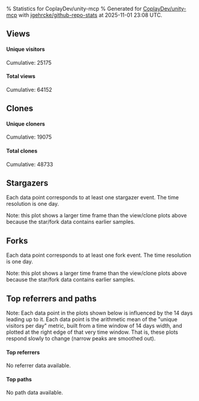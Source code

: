 % Statistics for CoplayDev/unity-mcp
% Generated for [CoplayDev/unity-mcp](https://github.com/CoplayDev/unity-mcp) with [jgehrcke/github-repo-stats](https://github.com/jgehrcke/github-repo-stats) at 2025-11-01 23:08 UTC.


## Views

#### Unique visitors
<div id="chart_views_unique" class="full-width-chart"></div>

Cumulative: 25175

#### Total views
<div id="chart_views_total" class="full-width-chart"></div>

Cumulative: 64152

<div class="pagebreak-for-print"> </div>

## Clones

#### Unique cloners
<div id="chart_clones_unique" class="full-width-chart"></div>

Cumulative: 19075

#### Total clones
<div id="chart_clones_total" class="full-width-chart"></div>

Cumulative: 48733



<div class="pagebreak-for-print"> </div>



## Stargazers

Each data point corresponds to at least one stargazer event.
The time resolution is one day.

<div id="chart_stargazers" class="full-width-chart"></div>


Note: this plot shows a larger time frame than the view/clone plots above because the star/fork data contains earlier samples.



## Forks

Each data point corresponds to at least one fork event.
The time resolution is one day.

<div id="chart_forks" class="full-width-chart"></div>


Note: this plot shows a larger time frame than the view/clone plots above because the star/fork data contains earlier samples.



<div class="pagebreak-for-print"> </div>



## Top referrers and paths


Note: Each data point in the plots shown below is influenced by the 14 days
leading up to it. Each data point is the arithmetic mean of the "unique
visitors per day" metric, built from a time window of 14 days width, and
plotted at the right edge of that very time window. That is, these plots
respond slowly to change (narrow peaks are smoothed out).



#### Top referrers

No referrer data available.



#### Top paths

No path data available.

<script type="text/javascript">
    vegaEmbed('#chart_views_unique', {"$schema": "https://vega.github.io/schema/vega-lite/v4.17.0.json", "config": {"arc": {"fill": "#1b1e23"}, "area": {"fill": "#1b1e23"}, "axisBottom": {"domainColor": "#a9b4c4", "gridColor": "#a9b4c4", "labelColor": "#1b1e23", "labelFont": "relative-mono-11-pitch-pro, Menlo, monospace", "tickColor": "#a9b4c4", "titleColor": "#1b1e23", "titleFont": "relative-mono-11-pitch-pro, Menlo, monospace"}, "axisLeft": {"domainColor": "#a9b4c4", "gridColor": "#a9b4c4", "labelColor": "#1b1e23", "labelFont": "relative-mono-11-pitch-pro, Menlo, monospace", "tickColor": "#a9b4c4", "titleColor": "#1b1e23", "titleFont": "relative-mono-11-pitch-pro, Menlo, monospace"}, "axisX": {"grid": false}, "axisY": {"grid": false, "labelBound": true}, "background": "#FFFFFF", "group": {"fill": "#FFFFFF"}, "header": {"fontWeight": 400, "labelFont": "relative-mono-11-pitch-pro, Menlo, monospace", "titleFont": "relative-mono-11-pitch-pro, Menlo, monospace"}, "legend": {"labelFont": "relative-mono-11-pitch-pro, Menlo, monospace", "symbolSize": 200, "symbolType": "circle", "titleFont": "relative-mono-11-pitch-pro, Menlo, monospace"}, "line": {"color": "#1b1e23", "stroke": "#1b1e23"}, "path": {"stroke": "#1b1e23"}, "point": {"color": "#1b1e23", "cursor": "pointer", "filled": true, "size": 20}, "range": {"category": ["#85a2f7", "#ea9755", "#7eb36a", "#f07071", "#bc85d9", "#e587b6", "#a9b4c4", "#d4c05e", "#64b9c4"]}, "style": {"bar": {"fill": "#1b1e23"}, "text": {"font": "relative-mono-11-pitch-pro, Menlo, monospace", "fontWeight": 400}}, "symbol": {"shape": "circle"}, "title": {"anchor": "start", "font": "relative-mono-11-pitch-pro, Menlo, monospace", "fontWeight": 400}, "trail": {"color": "#1b1e23", "stroke": "#1b1e23"}, "view": {"stroke": null}}, "data": {"name": "data-fa152f711d32cd5b5e46d30511caf4eb"}, "datasets": {"data-fa152f711d32cd5b5e46d30511caf4eb": [{"time": "2025-08-31T00:00:00+00:00", "views_total": 111, "views_unique": 51}, {"time": "2025-09-01T00:00:00+00:00", "views_total": 978, "views_unique": 398}, {"time": "2025-09-02T00:00:00+00:00", "views_total": 995, "views_unique": 398}, {"time": "2025-09-03T00:00:00+00:00", "views_total": 1326, "views_unique": 395}, {"time": "2025-09-04T00:00:00+00:00", "views_total": 1059, "views_unique": 377}, {"time": "2025-09-05T00:00:00+00:00", "views_total": 970, "views_unique": 388}, {"time": "2025-09-06T00:00:00+00:00", "views_total": 726, "views_unique": 280}, {"time": "2025-09-07T00:00:00+00:00", "views_total": 748, "views_unique": 268}, {"time": "2025-09-08T00:00:00+00:00", "views_total": 1099, "views_unique": 388}, {"time": "2025-09-09T00:00:00+00:00", "views_total": 1092, "views_unique": 367}, {"time": "2025-09-10T00:00:00+00:00", "views_total": 1028, "views_unique": 377}, {"time": "2025-09-11T00:00:00+00:00", "views_total": 961, "views_unique": 358}, {"time": "2025-09-12T00:00:00+00:00", "views_total": 888, "views_unique": 415}, {"time": "2025-09-13T00:00:00+00:00", "views_total": 679, "views_unique": 267}, {"time": "2025-09-14T00:00:00+00:00", "views_total": 693, "views_unique": 279}, {"time": "2025-09-15T00:00:00+00:00", "views_total": 904, "views_unique": 401}, {"time": "2025-09-16T00:00:00+00:00", "views_total": 1026, "views_unique": 410}, {"time": "2025-09-17T00:00:00+00:00", "views_total": 875, "views_unique": 351}, {"time": "2025-09-18T00:00:00+00:00", "views_total": 845, "views_unique": 386}, {"time": "2025-09-19T00:00:00+00:00", "views_total": 817, "views_unique": 374}, {"time": "2025-09-20T00:00:00+00:00", "views_total": 606, "views_unique": 255}, {"time": "2025-09-21T00:00:00+00:00", "views_total": 620, "views_unique": 238}, {"time": "2025-09-22T00:00:00+00:00", "views_total": 1118, "views_unique": 408}, {"time": "2025-09-23T00:00:00+00:00", "views_total": 1161, "views_unique": 460}, {"time": "2025-09-24T00:00:00+00:00", "views_total": 979, "views_unique": 392}, {"time": "2025-09-25T00:00:00+00:00", "views_total": 1099, "views_unique": 398}, {"time": "2025-09-26T00:00:00+00:00", "views_total": 1168, "views_unique": 400}, {"time": "2025-09-27T00:00:00+00:00", "views_total": 859, "views_unique": 318}, {"time": "2025-09-28T00:00:00+00:00", "views_total": 1090, "views_unique": 391}, {"time": "2025-09-29T00:00:00+00:00", "views_total": 1047, "views_unique": 422}, {"time": "2025-09-30T00:00:00+00:00", "views_total": 1280, "views_unique": 465}, {"time": "2025-10-01T00:00:00+00:00", "views_total": 1121, "views_unique": 392}, {"time": "2025-10-02T00:00:00+00:00", "views_total": 1107, "views_unique": 401}, {"time": "2025-10-03T00:00:00+00:00", "views_total": 1027, "views_unique": 416}, {"time": "2025-10-04T00:00:00+00:00", "views_total": 943, "views_unique": 352}, {"time": "2025-10-05T00:00:00+00:00", "views_total": 699, "views_unique": 319}, {"time": "2025-10-06T00:00:00+00:00", "views_total": 1019, "views_unique": 425}, {"time": "2025-10-07T00:00:00+00:00", "views_total": 913, "views_unique": 406}, {"time": "2025-10-08T00:00:00+00:00", "views_total": 905, "views_unique": 375}, {"time": "2025-10-09T00:00:00+00:00", "views_total": 1100, "views_unique": 481}, {"time": "2025-10-10T00:00:00+00:00", "views_total": 1181, "views_unique": 452}, {"time": "2025-10-11T00:00:00+00:00", "views_total": 950, "views_unique": 318}, {"time": "2025-10-12T00:00:00+00:00", "views_total": 863, "views_unique": 317}, {"time": "2025-10-13T00:00:00+00:00", "views_total": 1223, "views_unique": 486}, {"time": "2025-10-14T00:00:00+00:00", "views_total": 1336, "views_unique": 541}, {"time": "2025-10-15T00:00:00+00:00", "views_total": 1504, "views_unique": 579}, {"time": "2025-10-16T00:00:00+00:00", "views_total": 1255, "views_unique": 517}, {"time": "2025-10-17T00:00:00+00:00", "views_total": 1207, "views_unique": 475}, {"time": "2025-10-18T00:00:00+00:00", "views_total": 800, "views_unique": 358}, {"time": "2025-10-19T00:00:00+00:00", "views_total": 888, "views_unique": 416}, {"time": "2025-10-20T00:00:00+00:00", "views_total": 1309, "views_unique": 510}, {"time": "2025-10-21T00:00:00+00:00", "views_total": 1437, "views_unique": 504}, {"time": "2025-10-22T00:00:00+00:00", "views_total": 1258, "views_unique": 483}, {"time": "2025-10-23T00:00:00+00:00", "views_total": 1294, "views_unique": 503}, {"time": "2025-10-24T00:00:00+00:00", "views_total": 1564, "views_unique": 540}, {"time": "2025-10-25T00:00:00+00:00", "views_total": 1126, "views_unique": 404}, {"time": "2025-10-26T00:00:00+00:00", "views_total": 827, "views_unique": 368}, {"time": "2025-10-27T00:00:00+00:00", "views_total": 1194, "views_unique": 496}, {"time": "2025-10-28T00:00:00+00:00", "views_total": 1218, "views_unique": 543}, {"time": "2025-10-29T00:00:00+00:00", "views_total": 1071, "views_unique": 494}, {"time": "2025-10-30T00:00:00+00:00", "views_total": 1134, "views_unique": 501}, {"time": "2025-10-31T00:00:00+00:00", "views_total": 1010, "views_unique": 394}, {"time": "2025-11-01T00:00:00+00:00", "views_total": 822, "views_unique": 334}]}, "encoding": {"tooltip": [{"field": "views_unique", "format": ".1f", "title": "views (u)", "type": "quantitative"}, {"field": "time", "format": "%B %e, %Y", "title": "date", "type": "temporal"}], "x": {"axis": {"labelAngle": 25}, "field": "time", "scale": {"domain": ["2025-08-31", "2025-11-01"]}, "timeUnit": "yearmonthdate", "title": "date", "type": "temporal"}, "y": {"axis": {"values": [1, 10, 50, 100, 500, 1000, 5000, 10000]}, "field": "views_unique", "scale": {"domain": [0, 636.9000000000001], "type": "symlog", "zero": true}, "title": "unique views per day", "type": "quantitative"}}, "height": 200, "mark": {"point": true, "type": "line"}, "padding": 10, "width": "container"}, {"actions": false, "renderer": "svg"}).catch(console.error);
vegaEmbed('#chart_views_total', {"$schema": "https://vega.github.io/schema/vega-lite/v4.17.0.json", "config": {"arc": {"fill": "#1b1e23"}, "area": {"fill": "#1b1e23"}, "axisBottom": {"domainColor": "#a9b4c4", "gridColor": "#a9b4c4", "labelColor": "#1b1e23", "labelFont": "relative-mono-11-pitch-pro, Menlo, monospace", "tickColor": "#a9b4c4", "titleColor": "#1b1e23", "titleFont": "relative-mono-11-pitch-pro, Menlo, monospace"}, "axisLeft": {"domainColor": "#a9b4c4", "gridColor": "#a9b4c4", "labelColor": "#1b1e23", "labelFont": "relative-mono-11-pitch-pro, Menlo, monospace", "tickColor": "#a9b4c4", "titleColor": "#1b1e23", "titleFont": "relative-mono-11-pitch-pro, Menlo, monospace"}, "axisX": {"grid": false}, "axisY": {"grid": false, "labelBound": true}, "background": "#FFFFFF", "group": {"fill": "#FFFFFF"}, "header": {"fontWeight": 400, "labelFont": "relative-mono-11-pitch-pro, Menlo, monospace", "titleFont": "relative-mono-11-pitch-pro, Menlo, monospace"}, "legend": {"labelFont": "relative-mono-11-pitch-pro, Menlo, monospace", "symbolSize": 200, "symbolType": "circle", "titleFont": "relative-mono-11-pitch-pro, Menlo, monospace"}, "line": {"color": "#1b1e23", "stroke": "#1b1e23"}, "path": {"stroke": "#1b1e23"}, "point": {"color": "#1b1e23", "cursor": "pointer", "filled": true, "size": 20}, "range": {"category": ["#85a2f7", "#ea9755", "#7eb36a", "#f07071", "#bc85d9", "#e587b6", "#a9b4c4", "#d4c05e", "#64b9c4"]}, "style": {"bar": {"fill": "#1b1e23"}, "text": {"font": "relative-mono-11-pitch-pro, Menlo, monospace", "fontWeight": 400}}, "symbol": {"shape": "circle"}, "title": {"anchor": "start", "font": "relative-mono-11-pitch-pro, Menlo, monospace", "fontWeight": 400}, "trail": {"color": "#1b1e23", "stroke": "#1b1e23"}, "view": {"stroke": null}}, "data": {"name": "data-fa152f711d32cd5b5e46d30511caf4eb"}, "datasets": {"data-fa152f711d32cd5b5e46d30511caf4eb": [{"time": "2025-08-31T00:00:00+00:00", "views_total": 111, "views_unique": 51}, {"time": "2025-09-01T00:00:00+00:00", "views_total": 978, "views_unique": 398}, {"time": "2025-09-02T00:00:00+00:00", "views_total": 995, "views_unique": 398}, {"time": "2025-09-03T00:00:00+00:00", "views_total": 1326, "views_unique": 395}, {"time": "2025-09-04T00:00:00+00:00", "views_total": 1059, "views_unique": 377}, {"time": "2025-09-05T00:00:00+00:00", "views_total": 970, "views_unique": 388}, {"time": "2025-09-06T00:00:00+00:00", "views_total": 726, "views_unique": 280}, {"time": "2025-09-07T00:00:00+00:00", "views_total": 748, "views_unique": 268}, {"time": "2025-09-08T00:00:00+00:00", "views_total": 1099, "views_unique": 388}, {"time": "2025-09-09T00:00:00+00:00", "views_total": 1092, "views_unique": 367}, {"time": "2025-09-10T00:00:00+00:00", "views_total": 1028, "views_unique": 377}, {"time": "2025-09-11T00:00:00+00:00", "views_total": 961, "views_unique": 358}, {"time": "2025-09-12T00:00:00+00:00", "views_total": 888, "views_unique": 415}, {"time": "2025-09-13T00:00:00+00:00", "views_total": 679, "views_unique": 267}, {"time": "2025-09-14T00:00:00+00:00", "views_total": 693, "views_unique": 279}, {"time": "2025-09-15T00:00:00+00:00", "views_total": 904, "views_unique": 401}, {"time": "2025-09-16T00:00:00+00:00", "views_total": 1026, "views_unique": 410}, {"time": "2025-09-17T00:00:00+00:00", "views_total": 875, "views_unique": 351}, {"time": "2025-09-18T00:00:00+00:00", "views_total": 845, "views_unique": 386}, {"time": "2025-09-19T00:00:00+00:00", "views_total": 817, "views_unique": 374}, {"time": "2025-09-20T00:00:00+00:00", "views_total": 606, "views_unique": 255}, {"time": "2025-09-21T00:00:00+00:00", "views_total": 620, "views_unique": 238}, {"time": "2025-09-22T00:00:00+00:00", "views_total": 1118, "views_unique": 408}, {"time": "2025-09-23T00:00:00+00:00", "views_total": 1161, "views_unique": 460}, {"time": "2025-09-24T00:00:00+00:00", "views_total": 979, "views_unique": 392}, {"time": "2025-09-25T00:00:00+00:00", "views_total": 1099, "views_unique": 398}, {"time": "2025-09-26T00:00:00+00:00", "views_total": 1168, "views_unique": 400}, {"time": "2025-09-27T00:00:00+00:00", "views_total": 859, "views_unique": 318}, {"time": "2025-09-28T00:00:00+00:00", "views_total": 1090, "views_unique": 391}, {"time": "2025-09-29T00:00:00+00:00", "views_total": 1047, "views_unique": 422}, {"time": "2025-09-30T00:00:00+00:00", "views_total": 1280, "views_unique": 465}, {"time": "2025-10-01T00:00:00+00:00", "views_total": 1121, "views_unique": 392}, {"time": "2025-10-02T00:00:00+00:00", "views_total": 1107, "views_unique": 401}, {"time": "2025-10-03T00:00:00+00:00", "views_total": 1027, "views_unique": 416}, {"time": "2025-10-04T00:00:00+00:00", "views_total": 943, "views_unique": 352}, {"time": "2025-10-05T00:00:00+00:00", "views_total": 699, "views_unique": 319}, {"time": "2025-10-06T00:00:00+00:00", "views_total": 1019, "views_unique": 425}, {"time": "2025-10-07T00:00:00+00:00", "views_total": 913, "views_unique": 406}, {"time": "2025-10-08T00:00:00+00:00", "views_total": 905, "views_unique": 375}, {"time": "2025-10-09T00:00:00+00:00", "views_total": 1100, "views_unique": 481}, {"time": "2025-10-10T00:00:00+00:00", "views_total": 1181, "views_unique": 452}, {"time": "2025-10-11T00:00:00+00:00", "views_total": 950, "views_unique": 318}, {"time": "2025-10-12T00:00:00+00:00", "views_total": 863, "views_unique": 317}, {"time": "2025-10-13T00:00:00+00:00", "views_total": 1223, "views_unique": 486}, {"time": "2025-10-14T00:00:00+00:00", "views_total": 1336, "views_unique": 541}, {"time": "2025-10-15T00:00:00+00:00", "views_total": 1504, "views_unique": 579}, {"time": "2025-10-16T00:00:00+00:00", "views_total": 1255, "views_unique": 517}, {"time": "2025-10-17T00:00:00+00:00", "views_total": 1207, "views_unique": 475}, {"time": "2025-10-18T00:00:00+00:00", "views_total": 800, "views_unique": 358}, {"time": "2025-10-19T00:00:00+00:00", "views_total": 888, "views_unique": 416}, {"time": "2025-10-20T00:00:00+00:00", "views_total": 1309, "views_unique": 510}, {"time": "2025-10-21T00:00:00+00:00", "views_total": 1437, "views_unique": 504}, {"time": "2025-10-22T00:00:00+00:00", "views_total": 1258, "views_unique": 483}, {"time": "2025-10-23T00:00:00+00:00", "views_total": 1294, "views_unique": 503}, {"time": "2025-10-24T00:00:00+00:00", "views_total": 1564, "views_unique": 540}, {"time": "2025-10-25T00:00:00+00:00", "views_total": 1126, "views_unique": 404}, {"time": "2025-10-26T00:00:00+00:00", "views_total": 827, "views_unique": 368}, {"time": "2025-10-27T00:00:00+00:00", "views_total": 1194, "views_unique": 496}, {"time": "2025-10-28T00:00:00+00:00", "views_total": 1218, "views_unique": 543}, {"time": "2025-10-29T00:00:00+00:00", "views_total": 1071, "views_unique": 494}, {"time": "2025-10-30T00:00:00+00:00", "views_total": 1134, "views_unique": 501}, {"time": "2025-10-31T00:00:00+00:00", "views_total": 1010, "views_unique": 394}, {"time": "2025-11-01T00:00:00+00:00", "views_total": 822, "views_unique": 334}]}, "encoding": {"tooltip": [{"field": "views_total", "format": ".1f", "title": "views (t)", "type": "quantitative"}, {"field": "time", "format": "%B %e, %Y", "title": "date", "type": "temporal"}], "x": {"axis": {"labelAngle": 25}, "field": "time", "scale": {"domain": ["2025-08-31", "2025-11-01"]}, "timeUnit": "yearmonthdate", "title": "date", "type": "temporal"}, "y": {"axis": {"values": [1, 10, 50, 100, 500, 1000, 5000, 10000]}, "field": "views_total", "scale": {"domain": [0, 1720.4], "type": "symlog", "zero": true}, "title": "total views per day", "type": "quantitative"}}, "height": 200, "mark": {"point": true, "type": "line"}, "padding": 10, "width": "container"}, {"actions": false, "renderer": "svg"}).catch(console.error);
vegaEmbed('#chart_clones_unique', {"$schema": "https://vega.github.io/schema/vega-lite/v4.17.0.json", "config": {"arc": {"fill": "#1b1e23"}, "area": {"fill": "#1b1e23"}, "axisBottom": {"domainColor": "#a9b4c4", "gridColor": "#a9b4c4", "labelColor": "#1b1e23", "labelFont": "relative-mono-11-pitch-pro, Menlo, monospace", "tickColor": "#a9b4c4", "titleColor": "#1b1e23", "titleFont": "relative-mono-11-pitch-pro, Menlo, monospace"}, "axisLeft": {"domainColor": "#a9b4c4", "gridColor": "#a9b4c4", "labelColor": "#1b1e23", "labelFont": "relative-mono-11-pitch-pro, Menlo, monospace", "tickColor": "#a9b4c4", "titleColor": "#1b1e23", "titleFont": "relative-mono-11-pitch-pro, Menlo, monospace"}, "axisX": {"grid": false}, "axisY": {"grid": false, "labelBound": true}, "background": "#FFFFFF", "group": {"fill": "#FFFFFF"}, "header": {"fontWeight": 400, "labelFont": "relative-mono-11-pitch-pro, Menlo, monospace", "titleFont": "relative-mono-11-pitch-pro, Menlo, monospace"}, "legend": {"labelFont": "relative-mono-11-pitch-pro, Menlo, monospace", "symbolSize": 200, "symbolType": "circle", "titleFont": "relative-mono-11-pitch-pro, Menlo, monospace"}, "line": {"color": "#1b1e23", "stroke": "#1b1e23"}, "path": {"stroke": "#1b1e23"}, "point": {"color": "#1b1e23", "cursor": "pointer", "filled": true, "size": 20}, "range": {"category": ["#85a2f7", "#ea9755", "#7eb36a", "#f07071", "#bc85d9", "#e587b6", "#a9b4c4", "#d4c05e", "#64b9c4"]}, "style": {"bar": {"fill": "#1b1e23"}, "text": {"font": "relative-mono-11-pitch-pro, Menlo, monospace", "fontWeight": 400}}, "symbol": {"shape": "circle"}, "title": {"anchor": "start", "font": "relative-mono-11-pitch-pro, Menlo, monospace", "fontWeight": 400}, "trail": {"color": "#1b1e23", "stroke": "#1b1e23"}, "view": {"stroke": null}}, "data": {"name": "data-fbf13536f0f36af280002736e5254b5c"}, "datasets": {"data-fbf13536f0f36af280002736e5254b5c": [{"clones_total": 80, "clones_unique": 38, "time": "2025-08-31T00:00:00+00:00"}, {"clones_total": 706, "clones_unique": 287, "time": "2025-09-01T00:00:00+00:00"}, {"clones_total": 861, "clones_unique": 317, "time": "2025-09-02T00:00:00+00:00"}, {"clones_total": 794, "clones_unique": 320, "time": "2025-09-03T00:00:00+00:00"}, {"clones_total": 759, "clones_unique": 290, "time": "2025-09-04T00:00:00+00:00"}, {"clones_total": 770, "clones_unique": 304, "time": "2025-09-05T00:00:00+00:00"}, {"clones_total": 396, "clones_unique": 198, "time": "2025-09-06T00:00:00+00:00"}, {"clones_total": 425, "clones_unique": 203, "time": "2025-09-07T00:00:00+00:00"}, {"clones_total": 765, "clones_unique": 306, "time": "2025-09-08T00:00:00+00:00"}, {"clones_total": 906, "clones_unique": 292, "time": "2025-09-09T00:00:00+00:00"}, {"clones_total": 810, "clones_unique": 303, "time": "2025-09-10T00:00:00+00:00"}, {"clones_total": 669, "clones_unique": 323, "time": "2025-09-11T00:00:00+00:00"}, {"clones_total": 735, "clones_unique": 323, "time": "2025-09-12T00:00:00+00:00"}, {"clones_total": 363, "clones_unique": 162, "time": "2025-09-13T00:00:00+00:00"}, {"clones_total": 451, "clones_unique": 238, "time": "2025-09-14T00:00:00+00:00"}, {"clones_total": 576, "clones_unique": 287, "time": "2025-09-15T00:00:00+00:00"}, {"clones_total": 700, "clones_unique": 306, "time": "2025-09-16T00:00:00+00:00"}, {"clones_total": 708, "clones_unique": 284, "time": "2025-09-17T00:00:00+00:00"}, {"clones_total": 626, "clones_unique": 271, "time": "2025-09-18T00:00:00+00:00"}, {"clones_total": 601, "clones_unique": 250, "time": "2025-09-19T00:00:00+00:00"}, {"clones_total": 379, "clones_unique": 182, "time": "2025-09-20T00:00:00+00:00"}, {"clones_total": 518, "clones_unique": 189, "time": "2025-09-21T00:00:00+00:00"}, {"clones_total": 706, "clones_unique": 325, "time": "2025-09-22T00:00:00+00:00"}, {"clones_total": 812, "clones_unique": 336, "time": "2025-09-23T00:00:00+00:00"}, {"clones_total": 719, "clones_unique": 316, "time": "2025-09-24T00:00:00+00:00"}, {"clones_total": 718, "clones_unique": 260, "time": "2025-09-25T00:00:00+00:00"}, {"clones_total": 844, "clones_unique": 284, "time": "2025-09-26T00:00:00+00:00"}, {"clones_total": 738, "clones_unique": 247, "time": "2025-09-27T00:00:00+00:00"}, {"clones_total": 502, "clones_unique": 250, "time": "2025-09-28T00:00:00+00:00"}, {"clones_total": 697, "clones_unique": 306, "time": "2025-09-29T00:00:00+00:00"}, {"clones_total": 910, "clones_unique": 367, "time": "2025-09-30T00:00:00+00:00"}, {"clones_total": 669, "clones_unique": 305, "time": "2025-10-01T00:00:00+00:00"}, {"clones_total": 733, "clones_unique": 278, "time": "2025-10-02T00:00:00+00:00"}, {"clones_total": 968, "clones_unique": 290, "time": "2025-10-03T00:00:00+00:00"}, {"clones_total": 628, "clones_unique": 264, "time": "2025-10-04T00:00:00+00:00"}, {"clones_total": 470, "clones_unique": 245, "time": "2025-10-05T00:00:00+00:00"}, {"clones_total": 847, "clones_unique": 337, "time": "2025-10-06T00:00:00+00:00"}, {"clones_total": 830, "clones_unique": 329, "time": "2025-10-07T00:00:00+00:00"}, {"clones_total": 871, "clones_unique": 340, "time": "2025-10-08T00:00:00+00:00"}, {"clones_total": 876, "clones_unique": 331, "time": "2025-10-09T00:00:00+00:00"}, {"clones_total": 936, "clones_unique": 327, "time": "2025-10-10T00:00:00+00:00"}, {"clones_total": 746, "clones_unique": 274, "time": "2025-10-11T00:00:00+00:00"}, {"clones_total": 615, "clones_unique": 281, "time": "2025-10-12T00:00:00+00:00"}, {"clones_total": 1019, "clones_unique": 401, "time": "2025-10-13T00:00:00+00:00"}, {"clones_total": 897, "clones_unique": 403, "time": "2025-10-14T00:00:00+00:00"}, {"clones_total": 919, "clones_unique": 376, "time": "2025-10-15T00:00:00+00:00"}, {"clones_total": 937, "clones_unique": 403, "time": "2025-10-16T00:00:00+00:00"}, {"clones_total": 996, "clones_unique": 388, "time": "2025-10-17T00:00:00+00:00"}, {"clones_total": 759, "clones_unique": 258, "time": "2025-10-18T00:00:00+00:00"}, {"clones_total": 675, "clones_unique": 308, "time": "2025-10-19T00:00:00+00:00"}, {"clones_total": 824, "clones_unique": 377, "time": "2025-10-20T00:00:00+00:00"}, {"clones_total": 1116, "clones_unique": 409, "time": "2025-10-21T00:00:00+00:00"}, {"clones_total": 883, "clones_unique": 385, "time": "2025-10-22T00:00:00+00:00"}, {"clones_total": 1794, "clones_unique": 383, "time": "2025-10-23T00:00:00+00:00"}, {"clones_total": 1699, "clones_unique": 406, "time": "2025-10-24T00:00:00+00:00"}, {"clones_total": 789, "clones_unique": 288, "time": "2025-10-25T00:00:00+00:00"}, {"clones_total": 558, "clones_unique": 292, "time": "2025-10-26T00:00:00+00:00"}, {"clones_total": 1046, "clones_unique": 391, "time": "2025-10-27T00:00:00+00:00"}, {"clones_total": 920, "clones_unique": 367, "time": "2025-10-28T00:00:00+00:00"}, {"clones_total": 877, "clones_unique": 363, "time": "2025-10-29T00:00:00+00:00"}, {"clones_total": 936, "clones_unique": 370, "time": "2025-10-30T00:00:00+00:00"}, {"clones_total": 1111, "clones_unique": 333, "time": "2025-10-31T00:00:00+00:00"}, {"clones_total": 545, "clones_unique": 209, "time": "2025-11-01T00:00:00+00:00"}]}, "encoding": {"tooltip": [{"field": "clones_unique", "format": ".1f", "title": "clones (u)", "type": "quantitative"}, {"field": "time", "format": "%B %e, %Y", "title": "date", "type": "temporal"}], "x": {"axis": {"labelAngle": 25}, "field": "time", "scale": {"domain": ["2025-08-31", "2025-11-01"]}, "timeUnit": "yearmonthdate", "title": "date", "type": "temporal"}, "y": {"axis": {"values": [1, 10, 50, 100, 500, 1000, 5000, 10000]}, "field": "clones_unique", "scale": {"domain": [0, 449.90000000000003], "type": "symlog", "zero": true}, "title": "unique clones per day", "type": "quantitative"}}, "height": 200, "mark": {"point": true, "type": "line"}, "padding": 10, "width": "container"}, {"actions": false, "renderer": "svg"}).catch(console.error);
vegaEmbed('#chart_clones_total', {"$schema": "https://vega.github.io/schema/vega-lite/v4.17.0.json", "config": {"arc": {"fill": "#1b1e23"}, "area": {"fill": "#1b1e23"}, "axisBottom": {"domainColor": "#a9b4c4", "gridColor": "#a9b4c4", "labelColor": "#1b1e23", "labelFont": "relative-mono-11-pitch-pro, Menlo, monospace", "tickColor": "#a9b4c4", "titleColor": "#1b1e23", "titleFont": "relative-mono-11-pitch-pro, Menlo, monospace"}, "axisLeft": {"domainColor": "#a9b4c4", "gridColor": "#a9b4c4", "labelColor": "#1b1e23", "labelFont": "relative-mono-11-pitch-pro, Menlo, monospace", "tickColor": "#a9b4c4", "titleColor": "#1b1e23", "titleFont": "relative-mono-11-pitch-pro, Menlo, monospace"}, "axisX": {"grid": false}, "axisY": {"grid": false, "labelBound": true}, "background": "#FFFFFF", "group": {"fill": "#FFFFFF"}, "header": {"fontWeight": 400, "labelFont": "relative-mono-11-pitch-pro, Menlo, monospace", "titleFont": "relative-mono-11-pitch-pro, Menlo, monospace"}, "legend": {"labelFont": "relative-mono-11-pitch-pro, Menlo, monospace", "symbolSize": 200, "symbolType": "circle", "titleFont": "relative-mono-11-pitch-pro, Menlo, monospace"}, "line": {"color": "#1b1e23", "stroke": "#1b1e23"}, "path": {"stroke": "#1b1e23"}, "point": {"color": "#1b1e23", "cursor": "pointer", "filled": true, "size": 20}, "range": {"category": ["#85a2f7", "#ea9755", "#7eb36a", "#f07071", "#bc85d9", "#e587b6", "#a9b4c4", "#d4c05e", "#64b9c4"]}, "style": {"bar": {"fill": "#1b1e23"}, "text": {"font": "relative-mono-11-pitch-pro, Menlo, monospace", "fontWeight": 400}}, "symbol": {"shape": "circle"}, "title": {"anchor": "start", "font": "relative-mono-11-pitch-pro, Menlo, monospace", "fontWeight": 400}, "trail": {"color": "#1b1e23", "stroke": "#1b1e23"}, "view": {"stroke": null}}, "data": {"name": "data-fbf13536f0f36af280002736e5254b5c"}, "datasets": {"data-fbf13536f0f36af280002736e5254b5c": [{"clones_total": 80, "clones_unique": 38, "time": "2025-08-31T00:00:00+00:00"}, {"clones_total": 706, "clones_unique": 287, "time": "2025-09-01T00:00:00+00:00"}, {"clones_total": 861, "clones_unique": 317, "time": "2025-09-02T00:00:00+00:00"}, {"clones_total": 794, "clones_unique": 320, "time": "2025-09-03T00:00:00+00:00"}, {"clones_total": 759, "clones_unique": 290, "time": "2025-09-04T00:00:00+00:00"}, {"clones_total": 770, "clones_unique": 304, "time": "2025-09-05T00:00:00+00:00"}, {"clones_total": 396, "clones_unique": 198, "time": "2025-09-06T00:00:00+00:00"}, {"clones_total": 425, "clones_unique": 203, "time": "2025-09-07T00:00:00+00:00"}, {"clones_total": 765, "clones_unique": 306, "time": "2025-09-08T00:00:00+00:00"}, {"clones_total": 906, "clones_unique": 292, "time": "2025-09-09T00:00:00+00:00"}, {"clones_total": 810, "clones_unique": 303, "time": "2025-09-10T00:00:00+00:00"}, {"clones_total": 669, "clones_unique": 323, "time": "2025-09-11T00:00:00+00:00"}, {"clones_total": 735, "clones_unique": 323, "time": "2025-09-12T00:00:00+00:00"}, {"clones_total": 363, "clones_unique": 162, "time": "2025-09-13T00:00:00+00:00"}, {"clones_total": 451, "clones_unique": 238, "time": "2025-09-14T00:00:00+00:00"}, {"clones_total": 576, "clones_unique": 287, "time": "2025-09-15T00:00:00+00:00"}, {"clones_total": 700, "clones_unique": 306, "time": "2025-09-16T00:00:00+00:00"}, {"clones_total": 708, "clones_unique": 284, "time": "2025-09-17T00:00:00+00:00"}, {"clones_total": 626, "clones_unique": 271, "time": "2025-09-18T00:00:00+00:00"}, {"clones_total": 601, "clones_unique": 250, "time": "2025-09-19T00:00:00+00:00"}, {"clones_total": 379, "clones_unique": 182, "time": "2025-09-20T00:00:00+00:00"}, {"clones_total": 518, "clones_unique": 189, "time": "2025-09-21T00:00:00+00:00"}, {"clones_total": 706, "clones_unique": 325, "time": "2025-09-22T00:00:00+00:00"}, {"clones_total": 812, "clones_unique": 336, "time": "2025-09-23T00:00:00+00:00"}, {"clones_total": 719, "clones_unique": 316, "time": "2025-09-24T00:00:00+00:00"}, {"clones_total": 718, "clones_unique": 260, "time": "2025-09-25T00:00:00+00:00"}, {"clones_total": 844, "clones_unique": 284, "time": "2025-09-26T00:00:00+00:00"}, {"clones_total": 738, "clones_unique": 247, "time": "2025-09-27T00:00:00+00:00"}, {"clones_total": 502, "clones_unique": 250, "time": "2025-09-28T00:00:00+00:00"}, {"clones_total": 697, "clones_unique": 306, "time": "2025-09-29T00:00:00+00:00"}, {"clones_total": 910, "clones_unique": 367, "time": "2025-09-30T00:00:00+00:00"}, {"clones_total": 669, "clones_unique": 305, "time": "2025-10-01T00:00:00+00:00"}, {"clones_total": 733, "clones_unique": 278, "time": "2025-10-02T00:00:00+00:00"}, {"clones_total": 968, "clones_unique": 290, "time": "2025-10-03T00:00:00+00:00"}, {"clones_total": 628, "clones_unique": 264, "time": "2025-10-04T00:00:00+00:00"}, {"clones_total": 470, "clones_unique": 245, "time": "2025-10-05T00:00:00+00:00"}, {"clones_total": 847, "clones_unique": 337, "time": "2025-10-06T00:00:00+00:00"}, {"clones_total": 830, "clones_unique": 329, "time": "2025-10-07T00:00:00+00:00"}, {"clones_total": 871, "clones_unique": 340, "time": "2025-10-08T00:00:00+00:00"}, {"clones_total": 876, "clones_unique": 331, "time": "2025-10-09T00:00:00+00:00"}, {"clones_total": 936, "clones_unique": 327, "time": "2025-10-10T00:00:00+00:00"}, {"clones_total": 746, "clones_unique": 274, "time": "2025-10-11T00:00:00+00:00"}, {"clones_total": 615, "clones_unique": 281, "time": "2025-10-12T00:00:00+00:00"}, {"clones_total": 1019, "clones_unique": 401, "time": "2025-10-13T00:00:00+00:00"}, {"clones_total": 897, "clones_unique": 403, "time": "2025-10-14T00:00:00+00:00"}, {"clones_total": 919, "clones_unique": 376, "time": "2025-10-15T00:00:00+00:00"}, {"clones_total": 937, "clones_unique": 403, "time": "2025-10-16T00:00:00+00:00"}, {"clones_total": 996, "clones_unique": 388, "time": "2025-10-17T00:00:00+00:00"}, {"clones_total": 759, "clones_unique": 258, "time": "2025-10-18T00:00:00+00:00"}, {"clones_total": 675, "clones_unique": 308, "time": "2025-10-19T00:00:00+00:00"}, {"clones_total": 824, "clones_unique": 377, "time": "2025-10-20T00:00:00+00:00"}, {"clones_total": 1116, "clones_unique": 409, "time": "2025-10-21T00:00:00+00:00"}, {"clones_total": 883, "clones_unique": 385, "time": "2025-10-22T00:00:00+00:00"}, {"clones_total": 1794, "clones_unique": 383, "time": "2025-10-23T00:00:00+00:00"}, {"clones_total": 1699, "clones_unique": 406, "time": "2025-10-24T00:00:00+00:00"}, {"clones_total": 789, "clones_unique": 288, "time": "2025-10-25T00:00:00+00:00"}, {"clones_total": 558, "clones_unique": 292, "time": "2025-10-26T00:00:00+00:00"}, {"clones_total": 1046, "clones_unique": 391, "time": "2025-10-27T00:00:00+00:00"}, {"clones_total": 920, "clones_unique": 367, "time": "2025-10-28T00:00:00+00:00"}, {"clones_total": 877, "clones_unique": 363, "time": "2025-10-29T00:00:00+00:00"}, {"clones_total": 936, "clones_unique": 370, "time": "2025-10-30T00:00:00+00:00"}, {"clones_total": 1111, "clones_unique": 333, "time": "2025-10-31T00:00:00+00:00"}, {"clones_total": 545, "clones_unique": 209, "time": "2025-11-01T00:00:00+00:00"}]}, "encoding": {"tooltip": [{"field": "clones_total", "format": ".1f", "title": "clones (t)", "type": "quantitative"}, {"field": "time", "format": "%B %e, %Y", "title": "date", "type": "temporal"}], "x": {"axis": {"labelAngle": 25}, "field": "time", "scale": {"domain": ["2025-08-31", "2025-11-01"]}, "timeUnit": "yearmonthdate", "title": "date", "type": "temporal"}, "y": {"axis": {"values": [1, 10, 50, 100, 500, 1000, 5000, 10000]}, "field": "clones_total", "scale": {"domain": [0, 1973.4], "type": "symlog", "zero": true}, "title": "total clones per day", "type": "quantitative"}}, "height": 200, "mark": {"point": true, "type": "line"}, "padding": 10, "width": "container"}, {"actions": false, "renderer": "svg"}).catch(console.error);
vegaEmbed('#chart_stargazers', {"$schema": "https://vega.github.io/schema/vega-lite/v4.17.0.json", "config": {"arc": {"fill": "#1b1e23"}, "area": {"fill": "#1b1e23"}, "axisBottom": {"domainColor": "#a9b4c4", "gridColor": "#a9b4c4", "labelColor": "#1b1e23", "labelFont": "relative-mono-11-pitch-pro, Menlo, monospace", "tickColor": "#a9b4c4", "titleColor": "#1b1e23", "titleFont": "relative-mono-11-pitch-pro, Menlo, monospace"}, "axisLeft": {"domainColor": "#a9b4c4", "gridColor": "#a9b4c4", "labelColor": "#1b1e23", "labelFont": "relative-mono-11-pitch-pro, Menlo, monospace", "tickColor": "#a9b4c4", "titleColor": "#1b1e23", "titleFont": "relative-mono-11-pitch-pro, Menlo, monospace"}, "axisX": {"grid": false}, "axisY": {"grid": false}, "background": "#FFFFFF", "group": {"fill": "#FFFFFF"}, "header": {"fontWeight": 400, "labelFont": "relative-mono-11-pitch-pro, Menlo, monospace", "titleFont": "relative-mono-11-pitch-pro, Menlo, monospace"}, "legend": {"labelFont": "relative-mono-11-pitch-pro, Menlo, monospace", "symbolSize": 200, "symbolType": "circle", "titleFont": "relative-mono-11-pitch-pro, Menlo, monospace"}, "line": {"color": "#1b1e23", "stroke": "#1b1e23"}, "path": {"stroke": "#1b1e23"}, "point": {"color": "#1b1e23", "cursor": "pointer", "filled": true, "size": 50}, "range": {"category": ["#85a2f7", "#ea9755", "#7eb36a", "#f07071", "#bc85d9", "#e587b6", "#a9b4c4", "#d4c05e", "#64b9c4"]}, "style": {"bar": {"fill": "#1b1e23"}, "text": {"font": "relative-mono-11-pitch-pro, Menlo, monospace", "fontWeight": 400}}, "symbol": {"shape": "circle"}, "title": {"anchor": "start", "font": "relative-mono-11-pitch-pro, Menlo, monospace", "fontWeight": 400}, "trail": {"color": "#1b1e23", "stroke": "#1b1e23"}, "view": {"stroke": null}}, "data": {"name": "data-c0d9c9755a3fe3a1744ebe5c6ec17a83"}, "datasets": {"data-c0d9c9755a3fe3a1744ebe5c6ec17a83": [{"stars_cumulative": 488, "time": "2025-03-18T00:00:00+00:00"}, {"stars_cumulative": 740, "time": "2025-03-20T06:00:00+00:00"}, {"stars_cumulative": 861, "time": "2025-03-22T12:00:00+00:00"}, {"stars_cumulative": 987, "time": "2025-03-24T18:00:00+00:00"}, {"stars_cumulative": 1069, "time": "2025-03-27T00:00:00+00:00"}, {"stars_cumulative": 1137, "time": "2025-03-29T06:00:00+00:00"}, {"stars_cumulative": 1193, "time": "2025-03-31T12:00:00+00:00"}, {"stars_cumulative": 1260, "time": "2025-04-02T18:00:00+00:00"}, {"stars_cumulative": 1324, "time": "2025-04-05T00:00:00+00:00"}, {"stars_cumulative": 1397, "time": "2025-04-07T06:00:00+00:00"}, {"stars_cumulative": 1459, "time": "2025-04-09T12:00:00+00:00"}, {"stars_cumulative": 1502, "time": "2025-04-11T18:00:00+00:00"}, {"stars_cumulative": 1549, "time": "2025-04-14T00:00:00+00:00"}, {"stars_cumulative": 1600, "time": "2025-04-16T06:00:00+00:00"}, {"stars_cumulative": 1644, "time": "2025-04-18T12:00:00+00:00"}, {"stars_cumulative": 1693, "time": "2025-04-20T18:00:00+00:00"}, {"stars_cumulative": 1740, "time": "2025-04-23T00:00:00+00:00"}, {"stars_cumulative": 1774, "time": "2025-04-25T06:00:00+00:00"}, {"stars_cumulative": 1802, "time": "2025-04-27T12:00:00+00:00"}, {"stars_cumulative": 1825, "time": "2025-04-29T18:00:00+00:00"}, {"stars_cumulative": 1840, "time": "2025-05-02T00:00:00+00:00"}, {"stars_cumulative": 1860, "time": "2025-05-04T06:00:00+00:00"}, {"stars_cumulative": 1893, "time": "2025-05-06T12:00:00+00:00"}, {"stars_cumulative": 1905, "time": "2025-05-08T18:00:00+00:00"}, {"stars_cumulative": 1924, "time": "2025-05-11T00:00:00+00:00"}, {"stars_cumulative": 1948, "time": "2025-05-13T06:00:00+00:00"}, {"stars_cumulative": 1961, "time": "2025-05-15T12:00:00+00:00"}, {"stars_cumulative": 1977, "time": "2025-05-17T18:00:00+00:00"}, {"stars_cumulative": 1987, "time": "2025-05-20T00:00:00+00:00"}, {"stars_cumulative": 2009, "time": "2025-05-22T06:00:00+00:00"}, {"stars_cumulative": 2021, "time": "2025-05-24T12:00:00+00:00"}, {"stars_cumulative": 2044, "time": "2025-05-26T18:00:00+00:00"}, {"stars_cumulative": 2061, "time": "2025-05-29T00:00:00+00:00"}, {"stars_cumulative": 2084, "time": "2025-05-31T06:00:00+00:00"}, {"stars_cumulative": 2105, "time": "2025-06-02T12:00:00+00:00"}, {"stars_cumulative": 2117, "time": "2025-06-04T18:00:00+00:00"}, {"stars_cumulative": 2140, "time": "2025-06-07T00:00:00+00:00"}, {"stars_cumulative": 2162, "time": "2025-06-09T06:00:00+00:00"}, {"stars_cumulative": 2184, "time": "2025-06-11T12:00:00+00:00"}, {"stars_cumulative": 2194, "time": "2025-06-13T18:00:00+00:00"}, {"stars_cumulative": 2222, "time": "2025-06-16T00:00:00+00:00"}, {"stars_cumulative": 2242, "time": "2025-06-18T06:00:00+00:00"}, {"stars_cumulative": 2258, "time": "2025-06-20T12:00:00+00:00"}, {"stars_cumulative": 2272, "time": "2025-06-22T18:00:00+00:00"}, {"stars_cumulative": 2290, "time": "2025-06-25T00:00:00+00:00"}, {"stars_cumulative": 2310, "time": "2025-06-27T06:00:00+00:00"}, {"stars_cumulative": 2326, "time": "2025-06-29T12:00:00+00:00"}, {"stars_cumulative": 2342, "time": "2025-07-01T18:00:00+00:00"}, {"stars_cumulative": 2363, "time": "2025-07-04T00:00:00+00:00"}, {"stars_cumulative": 2382, "time": "2025-07-06T06:00:00+00:00"}, {"stars_cumulative": 2409, "time": "2025-07-08T12:00:00+00:00"}, {"stars_cumulative": 2426, "time": "2025-07-10T18:00:00+00:00"}, {"stars_cumulative": 2453, "time": "2025-07-13T00:00:00+00:00"}, {"stars_cumulative": 2479, "time": "2025-07-15T06:00:00+00:00"}, {"stars_cumulative": 2504, "time": "2025-07-17T12:00:00+00:00"}, {"stars_cumulative": 2526, "time": "2025-07-19T18:00:00+00:00"}, {"stars_cumulative": 2542, "time": "2025-07-22T00:00:00+00:00"}, {"stars_cumulative": 2564, "time": "2025-07-24T06:00:00+00:00"}, {"stars_cumulative": 2588, "time": "2025-07-26T12:00:00+00:00"}, {"stars_cumulative": 2619, "time": "2025-07-28T18:00:00+00:00"}, {"stars_cumulative": 2643, "time": "2025-07-31T00:00:00+00:00"}, {"stars_cumulative": 2672, "time": "2025-08-02T06:00:00+00:00"}, {"stars_cumulative": 2696, "time": "2025-08-04T12:00:00+00:00"}, {"stars_cumulative": 2716, "time": "2025-08-06T18:00:00+00:00"}, {"stars_cumulative": 2738, "time": "2025-08-09T00:00:00+00:00"}, {"stars_cumulative": 2776, "time": "2025-08-11T06:00:00+00:00"}, {"stars_cumulative": 2818, "time": "2025-08-13T12:00:00+00:00"}, {"stars_cumulative": 2852, "time": "2025-08-15T18:00:00+00:00"}, {"stars_cumulative": 2886, "time": "2025-08-18T00:00:00+00:00"}, {"stars_cumulative": 2918, "time": "2025-08-20T06:00:00+00:00"}, {"stars_cumulative": 2933, "time": "2025-08-22T12:00:00+00:00"}, {"stars_cumulative": 2961, "time": "2025-08-24T18:00:00+00:00"}, {"stars_cumulative": 2981, "time": "2025-08-27T00:00:00+00:00"}, {"stars_cumulative": 3004, "time": "2025-08-29T06:00:00+00:00"}, {"stars_cumulative": 3028, "time": "2025-08-31T12:00:00+00:00"}, {"stars_cumulative": 3049, "time": "2025-09-02T18:00:00+00:00"}, {"stars_cumulative": 3068, "time": "2025-09-05T00:00:00+00:00"}, {"stars_cumulative": 3098, "time": "2025-09-07T06:00:00+00:00"}, {"stars_cumulative": 3114, "time": "2025-09-09T12:00:00+00:00"}, {"stars_cumulative": 3126, "time": "2025-09-11T18:00:00+00:00"}, {"stars_cumulative": 3144, "time": "2025-09-14T00:00:00+00:00"}, {"stars_cumulative": 3170, "time": "2025-09-16T06:00:00+00:00"}, {"stars_cumulative": 3188, "time": "2025-09-18T12:00:00+00:00"}, {"stars_cumulative": 3211, "time": "2025-09-20T18:00:00+00:00"}, {"stars_cumulative": 3243, "time": "2025-09-23T00:00:00+00:00"}, {"stars_cumulative": 3272, "time": "2025-09-25T06:00:00+00:00"}, {"stars_cumulative": 3297, "time": "2025-09-27T12:00:00+00:00"}, {"stars_cumulative": 3328, "time": "2025-09-29T18:00:00+00:00"}, {"stars_cumulative": 3345, "time": "2025-10-02T00:00:00+00:00"}, {"stars_cumulative": 3368, "time": "2025-10-04T06:00:00+00:00"}, {"stars_cumulative": 3400, "time": "2025-10-06T12:00:00+00:00"}, {"stars_cumulative": 3418, "time": "2025-10-08T18:00:00+00:00"}, {"stars_cumulative": 3437, "time": "2025-10-11T00:00:00+00:00"}, {"stars_cumulative": 3474, "time": "2025-10-13T06:00:00+00:00"}, {"stars_cumulative": 3510, "time": "2025-10-15T12:00:00+00:00"}, {"stars_cumulative": 3545, "time": "2025-10-17T18:00:00+00:00"}, {"stars_cumulative": 3576, "time": "2025-10-20T00:00:00+00:00"}, {"stars_cumulative": 3603, "time": "2025-10-22T06:00:00+00:00"}, {"stars_cumulative": 3626, "time": "2025-10-24T12:00:00+00:00"}, {"stars_cumulative": 3640, "time": "2025-10-26T18:00:00+00:00"}, {"stars_cumulative": 3669, "time": "2025-10-29T00:00:00+00:00"}, {"stars_cumulative": 3687, "time": "2025-10-31T06:00:00+00:00"}]}, "encoding": {"tooltip": [{"field": "stars_cumulative", "format": "d", "title": "stars", "type": "quantitative"}, {"field": "time", "format": "%B %e, %Y", "title": "date", "type": "temporal"}], "x": {"axis": {"labelAngle": 25}, "field": "time", "scale": {"domain": ["2025-03-18", "2025-11-01"]}, "timeUnit": "yearmonthdate", "title": "date", "type": "temporal"}, "y": {"field": "stars_cumulative", "scale": {"domain": [0, 4055.7000000000003], "zero": true}, "title": "stargazer count (cumulative)", "type": "quantitative"}}, "height": 300, "mark": {"point": true, "type": "line"}, "padding": 10, "width": "container"}, {"actions": false, "renderer": "svg"}).catch(console.error);
vegaEmbed('#chart_forks', {"$schema": "https://vega.github.io/schema/vega-lite/v4.17.0.json", "config": {"arc": {"fill": "#1b1e23"}, "area": {"fill": "#1b1e23"}, "axisBottom": {"domainColor": "#a9b4c4", "gridColor": "#a9b4c4", "labelColor": "#1b1e23", "labelFont": "relative-mono-11-pitch-pro, Menlo, monospace", "tickColor": "#a9b4c4", "titleColor": "#1b1e23", "titleFont": "relative-mono-11-pitch-pro, Menlo, monospace"}, "axisLeft": {"domainColor": "#a9b4c4", "gridColor": "#a9b4c4", "labelColor": "#1b1e23", "labelFont": "relative-mono-11-pitch-pro, Menlo, monospace", "tickColor": "#a9b4c4", "titleColor": "#1b1e23", "titleFont": "relative-mono-11-pitch-pro, Menlo, monospace"}, "axisX": {"grid": false}, "axisY": {"grid": false}, "background": "#FFFFFF", "group": {"fill": "#FFFFFF"}, "header": {"fontWeight": 400, "labelFont": "relative-mono-11-pitch-pro, Menlo, monospace", "titleFont": "relative-mono-11-pitch-pro, Menlo, monospace"}, "legend": {"labelFont": "relative-mono-11-pitch-pro, Menlo, monospace", "symbolSize": 200, "symbolType": "circle", "titleFont": "relative-mono-11-pitch-pro, Menlo, monospace"}, "line": {"color": "#1b1e23", "stroke": "#1b1e23"}, "path": {"stroke": "#1b1e23"}, "point": {"color": "#1b1e23", "cursor": "pointer", "filled": true, "size": 50}, "range": {"category": ["#85a2f7", "#ea9755", "#7eb36a", "#f07071", "#bc85d9", "#e587b6", "#a9b4c4", "#d4c05e", "#64b9c4"]}, "style": {"bar": {"fill": "#1b1e23"}, "text": {"font": "relative-mono-11-pitch-pro, Menlo, monospace", "fontWeight": 400}}, "symbol": {"shape": "circle"}, "title": {"anchor": "start", "font": "relative-mono-11-pitch-pro, Menlo, monospace", "fontWeight": 400}, "trail": {"color": "#1b1e23", "stroke": "#1b1e23"}, "view": {"stroke": null}}, "data": {"name": "data-818a90bbfa7f8c6f1bdbd7bfbcc9fe46"}, "datasets": {"data-818a90bbfa7f8c6f1bdbd7bfbcc9fe46": [{"forks_cumulative": 63.0, "time": "2025-03-18T00:00:00+00:00"}, {"forks_cumulative": 89.0, "time": "2025-03-20T06:00:00+00:00"}, {"forks_cumulative": 100.0, "time": "2025-03-22T12:00:00+00:00"}, {"forks_cumulative": 123.0, "time": "2025-03-24T18:00:00+00:00"}, {"forks_cumulative": 133.0, "time": "2025-03-27T00:00:00+00:00"}, {"forks_cumulative": 145.0, "time": "2025-03-29T06:00:00+00:00"}, {"forks_cumulative": 163.0, "time": "2025-03-31T12:00:00+00:00"}, {"forks_cumulative": 173.0, "time": "2025-04-02T18:00:00+00:00"}, {"forks_cumulative": 179.0, "time": "2025-04-05T00:00:00+00:00"}, {"forks_cumulative": 188.0, "time": "2025-04-07T06:00:00+00:00"}, {"forks_cumulative": 198.0, "time": "2025-04-09T12:00:00+00:00"}, {"forks_cumulative": 202.0, "time": "2025-04-11T18:00:00+00:00"}, {"forks_cumulative": 207.0, "time": "2025-04-14T00:00:00+00:00"}, {"forks_cumulative": 218.0, "time": "2025-04-16T06:00:00+00:00"}, {"forks_cumulative": 224.0, "time": "2025-04-18T12:00:00+00:00"}, {"forks_cumulative": 231.0, "time": "2025-04-20T18:00:00+00:00"}, {"forks_cumulative": 235.0, "time": "2025-04-23T00:00:00+00:00"}, {"forks_cumulative": 238.0, "time": "2025-04-25T06:00:00+00:00"}, {"forks_cumulative": 243.0, "time": "2025-04-27T12:00:00+00:00"}, {"forks_cumulative": 246.0, "time": "2025-04-29T18:00:00+00:00"}, {"forks_cumulative": 250.0, "time": "2025-05-02T00:00:00+00:00"}, {"forks_cumulative": 252.0, "time": "2025-05-04T06:00:00+00:00"}, {"forks_cumulative": 256.0, "time": "2025-05-06T12:00:00+00:00"}, {"forks_cumulative": 260.0, "time": "2025-05-08T18:00:00+00:00"}, {"forks_cumulative": 265.0, "time": "2025-05-11T00:00:00+00:00"}, {"forks_cumulative": 268.0, "time": "2025-05-15T12:00:00+00:00"}, {"forks_cumulative": 270.0, "time": "2025-05-17T18:00:00+00:00"}, {"forks_cumulative": 272.0, "time": "2025-05-20T00:00:00+00:00"}, {"forks_cumulative": 276.0, "time": "2025-05-22T06:00:00+00:00"}, {"forks_cumulative": 279.0, "time": "2025-05-24T12:00:00+00:00"}, {"forks_cumulative": 282.0, "time": "2025-05-26T18:00:00+00:00"}, {"forks_cumulative": 283.0, "time": "2025-05-29T00:00:00+00:00"}, {"forks_cumulative": 285.0, "time": "2025-05-31T06:00:00+00:00"}, {"forks_cumulative": 287.0, "time": "2025-06-02T12:00:00+00:00"}, {"forks_cumulative": 288.0, "time": "2025-06-04T18:00:00+00:00"}, {"forks_cumulative": 289.0, "time": "2025-06-07T00:00:00+00:00"}, {"forks_cumulative": 290.0, "time": "2025-06-09T06:00:00+00:00"}, {"forks_cumulative": 291.0, "time": "2025-06-11T12:00:00+00:00"}, {"forks_cumulative": 293.0, "time": "2025-06-13T18:00:00+00:00"}, {"forks_cumulative": 295.0, "time": "2025-06-16T00:00:00+00:00"}, {"forks_cumulative": 296.0, "time": "2025-06-18T06:00:00+00:00"}, {"forks_cumulative": 302.0, "time": "2025-06-20T12:00:00+00:00"}, {"forks_cumulative": 303.0, "time": "2025-06-22T18:00:00+00:00"}, {"forks_cumulative": 304.0, "time": "2025-06-25T00:00:00+00:00"}, {"forks_cumulative": 307.0, "time": "2025-06-27T06:00:00+00:00"}, {"forks_cumulative": 309.0, "time": "2025-06-29T12:00:00+00:00"}, {"forks_cumulative": 313.0, "time": "2025-07-01T18:00:00+00:00"}, {"forks_cumulative": 314.0, "time": "2025-07-04T00:00:00+00:00"}, {"forks_cumulative": 320.0, "time": "2025-07-06T06:00:00+00:00"}, {"forks_cumulative": 322.0, "time": "2025-07-08T12:00:00+00:00"}, {"forks_cumulative": 324.0, "time": "2025-07-10T18:00:00+00:00"}, {"forks_cumulative": 328.0, "time": "2025-07-13T00:00:00+00:00"}, {"forks_cumulative": 329.0, "time": "2025-07-15T06:00:00+00:00"}, {"forks_cumulative": 334.0, "time": "2025-07-17T12:00:00+00:00"}, {"forks_cumulative": 337.0, "time": "2025-07-19T18:00:00+00:00"}, {"forks_cumulative": 338.0, "time": "2025-07-22T00:00:00+00:00"}, {"forks_cumulative": 343.0, "time": "2025-07-24T06:00:00+00:00"}, {"forks_cumulative": 347.0, "time": "2025-07-26T12:00:00+00:00"}, {"forks_cumulative": 348.0, "time": "2025-07-28T18:00:00+00:00"}, {"forks_cumulative": 352.0, "time": "2025-07-31T00:00:00+00:00"}, {"forks_cumulative": 356.0, "time": "2025-08-02T06:00:00+00:00"}, {"forks_cumulative": 357.0, "time": "2025-08-04T12:00:00+00:00"}, {"forks_cumulative": 359.0, "time": "2025-08-09T00:00:00+00:00"}, {"forks_cumulative": 361.0, "time": "2025-08-11T06:00:00+00:00"}, {"forks_cumulative": 367.0, "time": "2025-08-13T12:00:00+00:00"}, {"forks_cumulative": 372.0, "time": "2025-08-15T18:00:00+00:00"}, {"forks_cumulative": 376.0, "time": "2025-08-20T06:00:00+00:00"}, {"forks_cumulative": 378.0, "time": "2025-08-22T12:00:00+00:00"}, {"forks_cumulative": 379.0, "time": "2025-08-24T18:00:00+00:00"}, {"forks_cumulative": 382.0, "time": "2025-08-27T00:00:00+00:00"}, {"forks_cumulative": 384.0, "time": "2025-08-29T06:00:00+00:00"}, {"forks_cumulative": 386.0, "time": "2025-08-31T12:00:00+00:00"}, {"forks_cumulative": 389.0, "time": "2025-09-02T18:00:00+00:00"}, {"forks_cumulative": 392.0, "time": "2025-09-05T00:00:00+00:00"}, {"forks_cumulative": 397.0, "time": "2025-09-07T06:00:00+00:00"}, {"forks_cumulative": 399.0, "time": "2025-09-09T12:00:00+00:00"}, {"forks_cumulative": 402.0, "time": "2025-09-11T18:00:00+00:00"}, {"forks_cumulative": 403.0, "time": "2025-09-14T00:00:00+00:00"}, {"forks_cumulative": 407.0, "time": "2025-09-16T06:00:00+00:00"}, {"forks_cumulative": 410.0, "time": "2025-09-18T12:00:00+00:00"}, {"forks_cumulative": 415.0, "time": "2025-09-20T18:00:00+00:00"}, {"forks_cumulative": 420.0, "time": "2025-09-23T00:00:00+00:00"}, {"forks_cumulative": 426.0, "time": "2025-09-25T06:00:00+00:00"}, {"forks_cumulative": 430.0, "time": "2025-09-27T12:00:00+00:00"}, {"forks_cumulative": 436.0, "time": "2025-09-29T18:00:00+00:00"}, {"forks_cumulative": 441.0, "time": "2025-10-02T00:00:00+00:00"}, {"forks_cumulative": 444.0, "time": "2025-10-04T06:00:00+00:00"}, {"forks_cumulative": 447.0, "time": "2025-10-06T12:00:00+00:00"}, {"forks_cumulative": 451.0, "time": "2025-10-08T18:00:00+00:00"}, {"forks_cumulative": 453.0, "time": "2025-10-11T00:00:00+00:00"}, {"forks_cumulative": 454.0, "time": "2025-10-13T06:00:00+00:00"}, {"forks_cumulative": 457.0, "time": "2025-10-15T12:00:00+00:00"}, {"forks_cumulative": 460.0, "time": "2025-10-17T18:00:00+00:00"}, {"forks_cumulative": 464.0, "time": "2025-10-20T00:00:00+00:00"}, {"forks_cumulative": 469.0, "time": "2025-10-22T06:00:00+00:00"}, {"forks_cumulative": 473.0, "time": "2025-10-24T12:00:00+00:00"}, {"forks_cumulative": 476.0, "time": "2025-10-26T18:00:00+00:00"}, {"forks_cumulative": 481.0, "time": "2025-10-29T00:00:00+00:00"}, {"forks_cumulative": 484.0, "time": "2025-10-31T06:00:00+00:00"}]}, "encoding": {"tooltip": [{"field": "forks_cumulative", "format": "d", "title": "forks", "type": "quantitative"}, {"field": "time", "format": "%B %e, %Y", "title": "date", "type": "temporal"}], "x": {"axis": {"labelAngle": 25}, "field": "time", "scale": {"domain": ["2025-03-18", "2025-11-01"]}, "timeUnit": "yearmonthdate", "title": "date", "type": "temporal"}, "y": {"field": "forks_cumulative", "scale": {"domain": [0, 532.4000000000001], "zero": true}, "title": "fork count (cumulative)", "type": "quantitative"}}, "height": 300, "mark": {"point": true, "type": "line"}, "padding": 10, "width": "container"}, {"actions": false, "renderer": "svg"}).catch(console.error);
    </script>